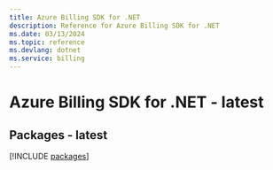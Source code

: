 ```yaml
---
title: Azure Billing SDK for .NET
description: Reference for Azure Billing SDK for .NET
ms.date: 03/13/2024
ms.topic: reference
ms.devlang: dotnet
ms.service: billing
---
```

# Azure Billing SDK for .NET - latest
## Packages - latest
[!INCLUDE [packages](billing-index.md)]